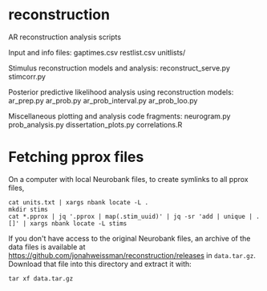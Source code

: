 # reconstruction
AR reconstruction analysis scripts

Input and info files:
gaptimes.csv
restlist.csv
unitlists/

Stimulus reconstruction models and analysis:
reconstruct_serve.py
stimcorr.py

Posterior predictive likelihood analysis using reconstruction models:
ar_prep.py
ar_prob.py
ar_prob_interval.py
ar_prob_loo.py

Miscellaneous plotting and analysis code fragments:
neurogram.py
prob_analysis.py
dissertation_plots.py
correlations.R

# Fetching pprox files
On a computer with local Neurobank files, to create symlinks to all pprox files,
```
cat units.txt | xargs nbank locate -L .
mkdir stims
cat *.pprox | jq '.pprox | map(.stim_uuid)' | jq -sr 'add | unique | .[]' | xargs nbank locate -L stims
```
If you don't have access to the original Neurobank files, an archive of the data
files is available at https://github.com/jonahweissman/reconstruction/releases
in `data.tar.gz`. Download that file into this directory and extract it with:
```
tar xf data.tar.gz
```
